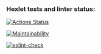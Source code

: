 ### Hexlet tests and linter status:
[![Actions Status](https://github.com/programcuser/frontend-project-lvl1/workflows/hexlet-check/badge.svg)](https://github.com/programcuser/frontend-project-lvl1/actions)

[![Maintainability](https://api.codeclimate.com/v1/badges/6872f35b59cd0605bc96/maintainability)](https://codeclimate.com/github/programcuser/frontend-project-lvl1/maintainability)

[![eslint-check](https://github.com/programcuser/frontend-project-lvl1/actions/workflows/eslint-check/badge.svg)](https://github.com/programcuser/frontend-project-lvl1/actions/workflows/eslint-check.yml)
